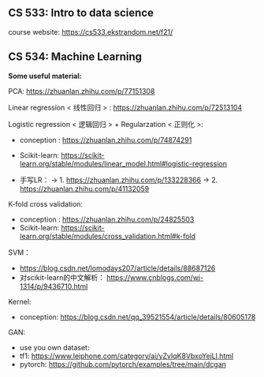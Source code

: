 ## CS 533: Intro to data science

course website: https://cs533.ekstrandom.net/f21/

## CS 534: Machine Learning

**Some useful material:**

PCA: https://zhuanlan.zhihu.com/p/77151308

Linear regression < 线性回归 > : https://zhuanlan.zhihu.com/p/72513104

Logistic regression < 逻辑回归 > + Regularzation < 正则化 >: 

- conception : https://zhuanlan.zhihu.com/p/74874291

- Scikit-learn: https://scikit-learn.org/stable/modules/linear_model.html#logistic-regression

- 手写LR： -> 1. https://zhuanlan.zhihu.com/p/133228366  -> 2. https://zhuanlan.zhihu.com/p/41132059


K-fold cross validation:
- conception : https://zhuanlan.zhihu.com/p/24825503
- Scikit-learn: https://scikit-learn.org/stable/modules/cross_validation.html#k-fold

SVM：
- https://blog.csdn.net/lomodays207/article/details/88687126
- 对scikit-learn的中文解析： https://www.cnblogs.com/wj-1314/p/9436710.html

Kernel: 

- conception: https://blog.csdn.net/qq_39521554/article/details/80605178

GAN:

- use you own dataset: 
- tf1: https://www.leiphone.com/category/ai/yZvIqK8VbxoYejLl.html
- pytorch: https://github.com/pytorch/examples/tree/main/dcgan

